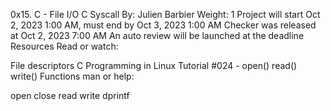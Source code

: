 0x15. C - File I/O
C
Syscall
 By: Julien Barbier
 Weight: 1
 Project will start Oct 2, 2023 1:00 AM, must end by Oct 3, 2023 1:00 AM
 Checker was released at Oct 2, 2023 7:00 AM
 An auto review will be launched at the deadline
Resources
Read or watch:

File descriptors
C Programming in Linux Tutorial #024 - open() read() write() Functions
man or help:

open
close
read
write
dprintf

